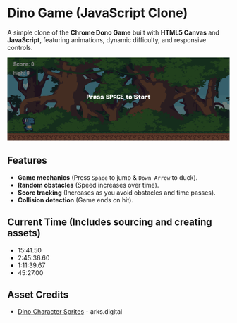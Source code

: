 # Dino Game (JavaScript Clone)

A simple clone of the **Chrome Dono Game** built with **HTML5 Canvas** and **JavaScript**, featuring animations, dynamic difficulty, and responsive controls.

![Game Preview](assets/dino-startscreen.png)

## Features

- **Game mechanics** (Press `Space` to jump & `Down Arrow` to duck).
- **Random obstacles** (Speed increases over time).
- **Score tracking** (Increases as you avoid obstacles and time passes).
- **Collision detection** (Game ends on hit).

## Current Time (Includes sourcing and creating assets)

- 15:41.50
- 2:45:36.60
- 1:11:39.67
- 45:27.00

## Asset Credits

- [Dino Character Sprites](https://arks.digital/) - arks.digital
